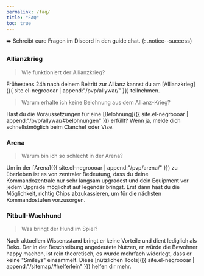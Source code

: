 ```yaml
---
permalink: /faq/
title: "FAQ"
toc: true
---
```


:arrow_right: Schreibt eure Fragen im Discord in den guide chat.
{: .notice--success}


### Allianzkrieg

> Wie funktioniert der Allianzkrieg?

Frühestens 24h nach deinem Beitritt zur Allianz kannst du am [Allianzkrieg]({{ site.el-negroooar | append:"/pvp/allywar/" }}) teilnehmen.

> Warum erhalte ich keine Belohnung aus dem Allianz-Krieg?

Hast du die Voraussetzungen für eine [Belohnung]({{ site.el-negroooar | append:"/pvp/allywar/#belohnungen" }}) erfüllt? Wenn ja, melde dich schnellstmöglich beim Clanchef oder Vize.


### Arena

> Warum bin ich so schlecht in der Arena?

Um in der [Arena]({{ site.el-negroooar | append:"/pvp/arena/" }}) zu überleben ist es von zentraler Bedeutung, dass du deine Kommandozentrale nur sehr langsam upgradest und dein Equipment vor jedem Upgrade möglichst auf legendär bringst. Erst dann hast du die Möglichkeit, richtig Chips abzukassieren, um für die nächsten Kommandostufen vorzusorgen.


### Pitbull-Wachhund

> Was bringt der Hund im Spiel?

Nach aktuellem Wissensstand bringt er keine Vorteile und dient lediglich als Deko. Der in der Beschreibung angedeutete Nutzen, er würde die Bewohner happy machen, ist rein theoretisch, es wurde mehrfach widerlegt, dass er keine "Smileys" einsammelt. Diese [nützlichen Tools]({{ site.el-negroooar | append:"/sitemap/#helferlein" }}) helfen dir mehr.